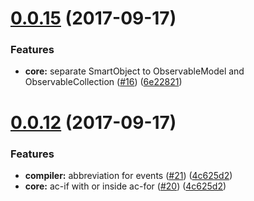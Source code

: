 <a name="0.1.15"></a>
# [0.0.15](https://github.com/DeanNeal/ace-js) (2017-09-17)

### Features
* **core:** separate SmartObject to ObservableModel and ObservableCollection ([#16](https://github.com/DeanNeal/ace-js/issues/16)) ([6e22821](https://github.com/DeanNeal/ace-js/commit/6e22821))

<a name="0.1.12"></a>
# [0.0.12](https://github.com/DeanNeal/ace-js) (2017-09-17)

### Features

* **compiler:** abbreviation for events ([#21](https://github.com/DeanNeal/ace-js/issues/21)) ([4c625d2](https://github.com/DeanNeal/ace-js/commit/4c625d2))
* **core:** ac-if with or inside ac-for ([#20](https://github.com/DeanNeal/ace-js/issues/20)) ([4c625d2](https://github.com/DeanNeal/ace-js/commit/4c625d2))